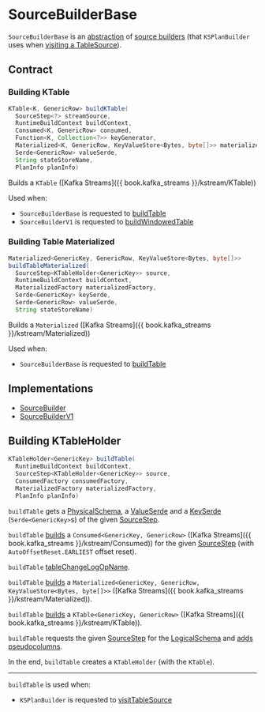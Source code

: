 # SourceBuilderBase

`SourceBuilderBase` is an [abstraction](#contract) of [source builders](#implementations) (that `KSPlanBuilder` uses when [visiting a TableSource](KSPlanBuilder.md#visitTableSource)).

## Contract

### <span id="buildKTable"> Building KTable

```java
KTable<K, GenericRow> buildKTable(
  SourceStep<?> streamSource,
  RuntimeBuildContext buildContext,
  Consumed<K, GenericRow> consumed,
  Function<K, Collection<?>> keyGenerator,
  Materialized<K, GenericRow, KeyValueStore<Bytes, byte[]>> materialized,
  Serde<GenericRow> valueSerde,
  String stateStoreName,
  PlanInfo planInfo)
```

Builds a `KTable` ([Kafka Streams]({{ book.kafka_streams }}/kstream/KTable))

Used when:

* `SourceBuilderBase` is requested to [buildTable](#buildTable)
* `SourceBuilderV1` is requested to [buildWindowedTable](SourceBuilderV1.md#buildWindowedTable)

### <span id="buildTableMaterialized"> Building Table Materialized

```java
Materialized<GenericKey, GenericRow, KeyValueStore<Bytes, byte[]>>
buildTableMaterialized(
  SourceStep<KTableHolder<GenericKey>> source,
  RuntimeBuildContext buildContext,
  MaterializedFactory materializedFactory,
  Serde<GenericKey> keySerde,
  Serde<GenericRow> valueSerde,
  String stateStoreName)
```

Builds a `Materialized` ([Kafka Streams]({{ book.kafka_streams }}/kstream/Materialized))

Used when:

* `SourceBuilderBase` is requested to [buildTable](#buildTable)

## Implementations

* [SourceBuilder](SourceBuilder.md)
* [SourceBuilderV1](SourceBuilderV1.md)

## <span id="buildTable"> Building KTableHolder

```java
KTableHolder<GenericKey> buildTable(
  RuntimeBuildContext buildContext,
  SourceStep<KTableHolder<GenericKey>> source,
  ConsumedFactory consumedFactory,
  MaterializedFactory materializedFactory,
  PlanInfo planInfo)
```

`buildTable` gets a [PhysicalSchema](#getPhysicalSchema), a [ValueSerde](#getValueSerde) and a [KeySerde](#getKeySerde) (`Serde<GenericKey>`s) of the given [SourceStep](SourceStep.md).

`buildTable` [builds](#buildSourceConsumed) a `Consumed<GenericKey, GenericRow>` ([Kafka Streams]({{ book.kafka_streams }}/kstream/Consumed)) for the given [SourceStep](SourceStep.md) (with `AutoOffsetReset.EARLIEST` offset reset).

`buildTable` [tableChangeLogOpName](#tableChangeLogOpName).

`buildTable` [builds](#buildTableMaterialized) a `Materialized<GenericKey, GenericRow, KeyValueStore<Bytes, byte[]>>` ([Kafka Streams]({{ book.kafka_streams }}/kstream/Materialized)).

`buildTable` [builds](#buildKTable) a `KTable<GenericKey, GenericRow>` ([Kafka Streams]({{ book.kafka_streams }}/kstream/KTable)).

`buildTable` requests the given [SourceStep](SourceStep.md) for the [LogicalSchema](SourceStep.md#getSourceSchema) and [adds pseudocolumns](#withPseudoColumnsToMaterialize).

In the end, `buildTable` creates a `KTableHolder` (with the `KTable`).

---

`buildTable` is used when:

* `KSPlanBuilder` is requested to [visitTableSource](KSPlanBuilder.md#visitTableSource)
